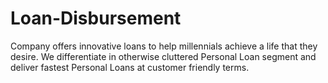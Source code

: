 # Loan-Disbursement
Company offers innovative loans to help millennials achieve a life that they desire. We differentiate in otherwise cluttered Personal Loan segment and deliver fastest Personal Loans at customer friendly terms.
